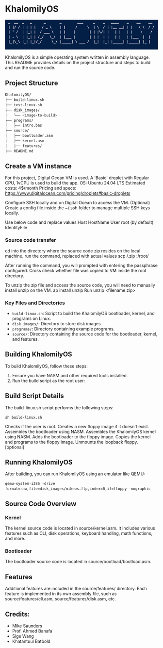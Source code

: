 # KhalomilyOS

![KhalomilyOS Logo](screenshots/logo.png)

KhalomilyOS is a simple operating system written in assembly language. This README provides details on the project structure and steps to build and run the source code.

## Project Structure

```bash
KhalomilyOS/
├── build-linux.sh
├── test-linux.sh
├── disk_images/
│   └── <image-to-build>
├── programs/
│   ├── intro.bas
├── source/
│   ├── bootloader.asm
│   ├── kernel.asm
│   ├── features/
├── README.md
```

## Create a VM instance
For this project, Digital Ocean VM is used.
A 'Basic' droplet with Regular CPU, 1vCPU is used to build the app.
OS: Ubuntu 24.04 LTS
Estimated costs: 4$/month
Pricing and specs: https://www.digitalocean.com/pricing/droplets#basic-droplets

Configure SSH locally and on Digital Ocean to access the VM.
(Optional) Create a config file inside the ~/.ssh folder to manage multiple SSH keys locally.

Use below code and replace values
Host <alias name>
    HostName <ip address>
    User root (by default)
    IdentityFile <private ssh key path>

### Source code transfer
cd into the directory where the source code zip resides on the local machine.
run the command, replaced with actual values scp /<filename>.zip <vm-name>:/root/ 

After running the command, you will prompted with entering the passphrase configured.
Cross check whether file was copied to VM inside the root directory.

To unzip the zip file and access the source code, you will need to manually install unzip on the VM. ap install unzip
Run unzip <filename.zip>


### Key Files and Directories

- `build-linux.sh`: Script to build the KhalomilyOS bootloader, kernel, and programs on Linux.
- `disk_images/`: Directory to store disk images.
- `programs/`: Directory containing example programs.
- `source/`: Directory containing the source code for the bootloader, kernel, and features.

## Building KhalomilyOS

To build KhalomilyOS, follow these steps:

1. Ensure you have NASM and other required tools installed.
2. Run the build script as the root user:


## Build Script Details
The build-linux.sh script performs the following steps:

`sh build-linux.sh`

Checks if the user is root.
Creates a new floppy image if it doesn't exist.
Assembles the bootloader using NASM.
Assembles the KhalomilyOS kernel using NASM.
Adds the bootloader to the floppy image.
Copies the kernel and programs to the floppy image.
Unmounts the loopback floppy. [optional]


## Running KhalomilyOS
After building, you can run KhalomilyOS using an emulator like QEMU:

`qemu-system-i386 -drive format=raw,file=disk_images/mikeos.flp,index=0,if=floppy -nographic`


## Source Code Overview
### Kernel
The kernel source code is located in source/kernel.asm. It includes various features such as CLI, disk operations, keyboard handling, math functions, and more.

### Bootloader
The bootloader source code is located in source/bootload/bootload.asm.

## Features
Additional features are included in the source/features/ directory. Each feature is implemented in its own assembly file, such as source/features/cli.asm, source/features/disk.asm, etc.

## Credits: 

- Mike Saunders
- Prof. Ahmed Banafa
- Sige Wang
- Khatantuul Batbold